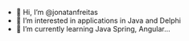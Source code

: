- 👋 Hi, I’m @jonatanfreitas
- 👀 I’m interested in applications in Java and Delphi
- 🌱 I’m currently learning Java Spring, Angular...
<!---
jonatanfreitas/jonatanfreitas is a ✨ special ✨ repository because its `README.md` (this file) appears on your GitHub profile.
You can click the Preview link to take a look at your changes.
--->
